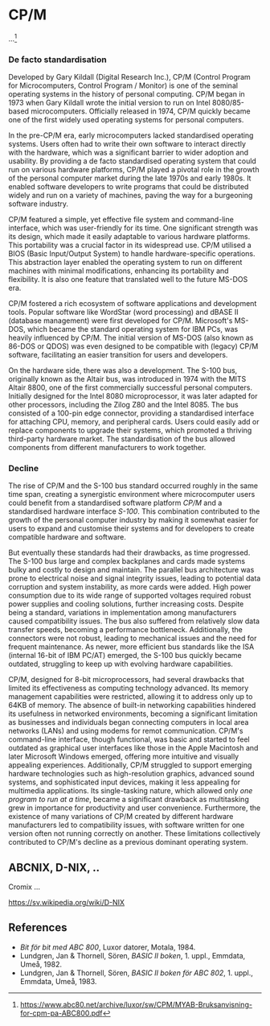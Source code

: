 
# CP/M

...[^cpm]

### De facto standardisation

Developed by Gary Kildall (Digital Research Inc.), CP/M (Control Program for Microcomputers,
Control Program / Monitor) is one of the seminal operating systems in the history of personal
computing. CP/M began in 1973 when Gary Kildall wrote the initial version to run on Intel
8080/85-based microcomputers. Officially released in 1974, CP/M quickly became one of the
first widely used operating systems for personal computers.

In the pre-CP/M era, early microcomputers lacked standardised operating systems. Users often
had to write their own software to interact directly with the hardware, which was a significant
barrier to wider adoption and usability. By providing a de facto standardised operating system
that could run on various hardware platforms, CP/M played a pivotal role in the growth of the
personal computer market during the late 1970s and early 1980s. It enabled software developers
to write programs that could be distributed widely and run on a variety of machines, paving the
way for a burgeoning software industry.

CP/M featured a simple, yet effective file system and command-line interface, which was
user-friendly for its time. One significant strength was its design, which made it easily
adaptable to various hardware platforms. This portability was a crucial factor in its widespread
use. CP/M utilised a BIOS (Basic Input/Output System) to handle hardware-specific operations.
This abstraction layer enabled the operating system to run on different machines with minimal
modifications, enhancing its portability and flexibility. It is also one feature that translated
well to the future MS-DOS era.

CP/M fostered a rich ecosystem of software applications and development tools. Popular software
like WordStar (word processing) and dBASE II (database management) were first developed for CP/M.
Microsoft's MS-DOS, which became the standard operating system for IBM PCs, was heavily influenced
by CP/M. The initial version of MS-DOS (also known as 86-DOS or QDOS) was even designed to be
compatible with (legacy) CP/M software, facilitating an easier transition for users and developers.


On the hardware side, there was also a development. The S-100 bus, originally known as the Altair
bus, was introduced in 1974 with the MITS Altair 8800, one of the first commercially successful
personal computers. Initially designed for the Intel 8080 microprocessor, it was later adapted for
other processors, including the Zilog Z80 and the Intel 8085. The bus consisted of a 100-pin edge
connector, providing a standardised interface for attaching CPU, memory, and peripheral cards.
Users could easily add or replace components to upgrade their systems, which promoted a thriving
third-party hardware market. The standardisation of the bus allowed components from different
manufacturers to work together.


### Decline

The rise of CP/M and the S-100 bus standard occurred roughly in the same time span, creating a
synergistic environment where microcomputer users could benefit from a standardised software
platform *CP/M* and a standardised hardware interface *S-100*. This combination contributed
to the growth of the personal computer industry by making it somewhat easier for users to expand
and customise their systems and for developers to create compatible hardware and software.

But eventually these standards had their drawbacks, as time progressed. The S-100 bus large
and complex backplanes and cards made systems bulky and costly to design and maintain. The parallel
bus architecture was prone to electrical noise and signal integrity issues, leading to potential
data corruption and system instability, as more cards were added. High power consumption due
to its wide range of supported voltages required robust power supplies and cooling solutions,
further increasing costs. Despite being a standard, variations in implementation among manufacturers
caused compatibility issues. The bus also suffered from relatively slow data transfer speeds,
becoming a performance bottleneck. Additionally, the connectors were not robust, leading to
mechanical issues and the need for frequent maintenance. As newer, more efficient bus standards
like the ISA (internal 16-bit of IBM PC/AT) emerged, the S-100 bus quickly became outdated,
struggling to keep up with evolving hardware capabilities.

CP/M, designed for 8-bit microprocessors, had several drawbacks that limited its effectiveness
as computing technology advanced. Its memory management capabilities were restricted, allowing
it to address only up to 64KB of memory. The absence of built-in networking capabilities hindered
its usefulness in networked environments, becoming a significant limitation as businesses and
individuals began connecting computers in local area networks (LANs) and using modems for remot
communication. CP/M's command-line interface, though functional, was basic and started to feel
outdated as graphical user interfaces like those in the Apple Macintosh and later Microsoft
Windows emerged, offering more intuitive and visually appealing experiences. Additionally,
CP/M struggled to support emerging hardware technologies such as high-resolution graphics,
advanced sound systems, and sophisticated input devices, making it less appealing for multimedia
applications. Its single-tasking nature, which allowed only *one program to run at a time*, became
a significant drawback as multitasking grew in importance for productivity and user convenience.
Furthermore, the existence of many variations of CP/M created by different hardware manufacturers
led to compatibility issues, with software written for one version often not running correctly on
another. These limitations collectively contributed to CP/M's decline as a previous dominant
operating system.




[^cpm]: https://www.abc80.net/archive/luxor/sw/CPM/MYAB-Bruksanvisning-for-cpm-pa-ABC800.pdf

## ABCNIX, D-NIX, ..

Cromix ...

https://sv.wikipedia.org/wiki/D-NIX


## References

- *Bit för bit med ABC 800*, Luxor datorer, Motala, 1984.
- Lundgren, Jan & Thornell, Sören, *BASIC II boken*, 1. uppl., Emmdata, Umeå, 1982.
- Lundgren, Jan & Thornell, Sören, *BASIC II boken för ABC 802*, 1. uppl., Emmdata, Umeå, 1983.
